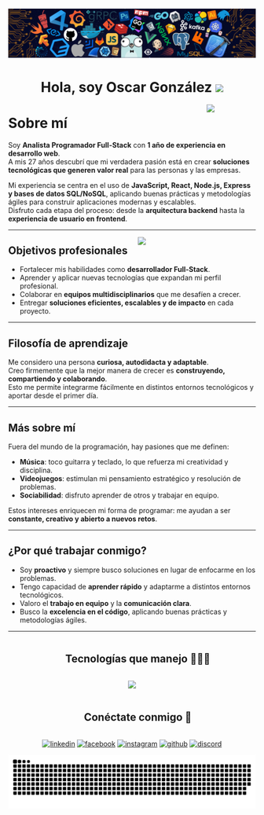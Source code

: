 ![Github Banner](https://github.com/Jaydeep-Yadav/Jaydeep-Yadav/blob/main/banner.png)

<h1 align="center"><b>Hola, soy Oscar González </b><img src="https://media.giphy.com/media/hvRJCLFzcasrR4ia7z/giphy.gif" width="35"></h1>

<img align='right' src='https://github.com/Rishit-dagli/Rishit-dagli/blob/master/images/octocat-anime.gif' width='100"'>

# Sobre mí  
Soy **Analista Programador Full-Stack** con **1 año de experiencia en desarrollo web**.  
A mis 27 años descubrí que mi verdadera pasión está en crear **soluciones tecnológicas que generen valor real** para las personas y las empresas.  

Mi experiencia se centra en el uso de **JavaScript, React, Node.js, Express y bases de datos SQL/NoSQL**, aplicando buenas prácticas y metodologías ágiles para construir aplicaciones modernas y escalables.  
Disfruto cada etapa del proceso: desde la **arquitectura backend** hasta la **experiencia de usuario en frontend**.  

---

<img align= "right" width= "240" src= "https://pa1.narvii.com/6580/8098c6e9207376889eeb0532d9f5a0723c4d73f5_hq.gif"/>

## Objetivos profesionales  
- Fortalecer mis habilidades como **desarrollador Full-Stack**.  
- Aprender y aplicar nuevas tecnologías que expandan mi perfil profesional.  
- Colaborar en **equipos multidisciplinarios** que me desafíen a crecer.  
- Entregar **soluciones eficientes, escalables y de impacto** en cada proyecto.  

---

## Filosofía de aprendizaje  
Me considero una persona **curiosa, autodidacta y adaptable**.  
Creo firmemente que la mejor manera de crecer es **construyendo, compartiendo y colaborando**.  
Esto me permite integrarme fácilmente en distintos entornos tecnológicos y aportar desde el primer día.  

---

## Más sobre mí  
Fuera del mundo de la programación, hay pasiones que me definen:  
- **Música**: toco guitarra y teclado, lo que refuerza mi creatividad y disciplina.  
- **Videojuegos**: estimulan mi pensamiento estratégico y resolución de problemas.  
- **Sociabilidad**: disfruto aprender de otros y trabajar en equipo.  

Estos intereses enriquecen mi forma de programar: me ayudan a ser **constante, creativo y abierto a nuevos retos**.  

---

## ¿Por qué trabajar conmigo?  
- Soy **proactivo** y siempre busco soluciones en lugar de enfocarme en los problemas.  
- Tengo capacidad de **aprender rápido** y adaptarme a distintos entornos tecnológicos.  
- Valoro el **trabajo en equipo** y la **comunicación clara**.  
- Busco la **excelencia en el código**, aplicando buenas prácticas y metodologías ágiles.  

---

<div id="user-content-toc">
  <ul align="center">
    <summary><h2 style="display: inline-block">Tecnologías que manejo 👨🏻‍💻</h2></summary>
  </ul>
</div>

<p align="center">
  <a href="https://skillicons.dev">
    <img src="https://skillicons.dev/icons?i=git,aws,cpp,css,discord,docker,postgres,prisma,pug,dynamodb,express,figma,firebase,redis,github,html,java,js,linux,md,materialui,nginx,mongodb,mysql,nextjs,nodejs,postman,py,react,redux,tailwind,ts,vscode,kubernetes&perline=14" />
  </a>
</p>

<div id="user-content-toc">
  <ul align="center">
    <summary><h2 style="display: inline-block">Conéctate conmigo 🤝</h2></summary>
  </ul>
</div>

<p align="center">
<a href="https://www.linkedin.com/in/moscardev/" target="blank"><img align="center" src="https://user-images.githubusercontent.com/88904952/234979284-68c11d7f-1acc-4f0c-ac78-044e1037d7b0.png" alt="linkedin" height="50" width="50" /></a>
<a href="https://www.facebook.com/ShadowMaster29x?locale=es_LA" target="blank"><img align="center" src="https://user-images.githubusercontent.com/88904952/234980676-61bfb021-ecc8-48f7-88e6-34c1b06c4a58.png" alt="facebook" height="50" width="50" /></a> 
<a href="https://www.instagram.com/mo0sc4r/" target="blank"><img align="center" src="https://user-images.githubusercontent.com/88904952/234981169-2dd1e58f-4b7e-468c-8213-034ba62156c3.png" alt="instagram" height="50" width="50" /></a>
<a href="https://github.com/Pinoberry" target="blank"><img align="center" src="https://user-images.githubusercontent.com/88904952/234982196-562aea17-5532-4550-8c08-1c7cb994a541.png" alt="github" height="50" width="50" /></a>
<a href="https://discordapp.com/users/957722095381540874" target="blank"><img align="center" src="https://user-images.githubusercontent.com/88904952/234982627-019fd336-6248-453c-9b05-97c13fd1d207.png" alt="discord" height="50" width="50" /></a>
</p>

<div align="center">
    <picture align="center">
      <source media="(prefers-color-scheme: dark)" srcset="https://raw.githubusercontent.com/Niefee/niefee/master/assets/github-contribution-grid-snake.svg">
      <source media="(prefers-color-scheme: light)" srcset="https://raw.githubusercontent.com/Niefee/niefee/master/assets/github-contribution-grid-snake.svg">
      <img alt="github contribution grid snake animation" src="https://raw.githubusercontent.com/Niefee/niefee/master/assets/github-contribution-grid-snake.svg">
    </picture>
</div>
